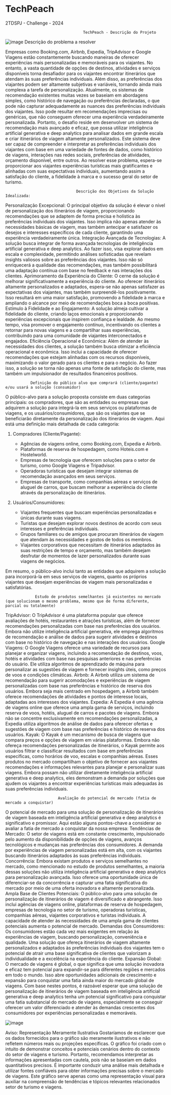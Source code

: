 # TechPeach
2TDSPJ - Challenge - 2024

                                      TechPeach - Descrição do Projeto
![image](https://github.com/AlleSilvaa/TechPeach/assets/126684613/9783be37-be88-4a69-9629-dbc7f67624d6)
                                      Descrição do problema a resolver

Empresas como Booking.com, Airbnb, Expedia, TripAdvisor e Google Viagens estão constantemente buscando maneiras de oferecer experiências mais personalizadas e memoráveis para os viajantes. No entanto, a vasta quantidade de opções de destinos, atividades e serviços disponíveis torna desafiador para os viajantes encontrar itinerários que atendam às suas preferências individuais. Além disso, as preferências dos viajantes podem ser altamente subjetivas e variáveis, tornando ainda mais complexa a tarefa de personalização.
Atualmente, os sistemas de recomendação existentes muitas vezes se baseiam em abordagens simples, como histórico de navegação ou preferências declaradas, o que pode não capturar adequadamente as nuances das preferências individuais dos viajantes. Isso pode resultar em recomendações imprecisas ou genéricas, que não conseguem oferecer uma experiência verdadeiramente personalizada.
Portanto, o desafio reside em desenvolver um sistema de recomendação mais avançado e eficaz, que possa utilizar inteligência artificial generativa e deep analytics para analisar dados em grande escala e criar itinerários de viagem altamente personalizados. Este sistema deve ser capaz de compreender e interpretar as preferências individuais dos viajantes com base em uma variedade de fontes de dados, como histórico de viagens, interações nas redes sociais, preferências de atividades, orçamento disponível, entre outros.
Ao resolver esse problema, espera-se proporcionar aos viajantes experiências turísticas mais gratificantes e alinhadas com suas expectativas individuais, aumentando assim a satisfação do cliente, a fidelidade à marca e o sucesso geral do setor de turismo.

                                   Descrição dos Objetivos da Solução Idealizada:

Personalização Excepcional: O principal objetivo da solução é elevar o nível de personalização dos itinerários de viagem, proporcionando recomendações que se adaptem de forma precisa e holística às preferências individuais dos viajantes. Isso implica não apenas atender às necessidades básicas de viagem, mas também antecipar e satisfazer os desejos e interesses específicos de cada cliente, garantindo uma experiência verdadeiramente única.
Integração Avançada de Tecnologias: A solução busca integrar de forma avançada tecnologias de inteligência artificial generativa e deep analytics. Ao fazer isso, visa explorar dados em escala e complexidade, permitindo análises sofisticadas que revelam insights valiosos sobre as preferências dos viajantes. Isso não só enriquecerá a qualidade das recomendações, mas também possibilitará uma adaptação contínua com base no feedback e nas interações dos clientes.
Aprimoramento da Experiência do Cliente: O cerne da solução é melhorar significativamente a experiência do cliente. Ao oferecer itinerários altamente personalizados e adaptados, espera-se não apenas satisfazer as expectativas dos viajantes, mas também surpreendê-los positivamente. Isso resultará em uma maior satisfação, promovendo a fidelidade à marca e ampliando o alcance por meio de recomendações boca a boca positivas.
Estímulo à Fidelidade e ao Engajamento: A solução almeja cultivar a fidelidade do cliente, criando laços emocionais e proporcionando experiências excepcionais que inspirem confiança e lealdade. Ao mesmo tempo, visa promover o engajamento contínuo, incentivando os clientes a retornar para novas viagens e a compartilhar suas experiências, contribuindo para uma comunidade de viajantes interconectados e engajados.
Eficiência Operacional e Econômica: Além de atender às necessidades dos clientes, a solução também busca otimizar a eficiência operacional e econômica. Isso inclui a capacidade de oferecer recomendações que estejam alinhadas com os recursos disponíveis, maximizando o valor gerado para os clientes e para o negócio. Ao fazer isso, a solução se torna não apenas uma fonte de satisfação do cliente, mas também um impulsionador de resultados financeiros positivos.


               Definição do público alvo que comprará (cliente/pagante) e/ou usará a solução (consumidor)
O público-alvo para a solução proposta consiste em duas categorias principais: os compradores, que são as entidades ou empresas que adquirem a solução para integrá-la em seus serviços ou plataformas de viagens, e os usuários/consumidores, que são os viajantes que se beneficiarão diretamente da personalização dos itinerários de viagem. Aqui está uma definição mais detalhada de cada categoria:

1. Compradores (Cliente/Pagante):
   - Agências de viagens online, como Booking.com, Expedia e Airbnb.
   - Plataformas de reserva de hospedagem, como Hoteis.com e Hostelworld.
   - Empresas de tecnologia que oferecem soluções para o setor de turismo, como Google Viagens e Tripadvisor.
   - Operadoras turísticas que desejam integrar sistemas de recomendação avançados em seus serviços.
   - Empresas de transporte, como companhias aéreas e serviços de aluguel de carros, que buscam melhorar a experiência do cliente através da personalização de itinerários.

2. Usuários/Consumidores:
   - Viajantes frequentes que buscam experiências personalizadas e únicas durante suas viagens.
   - Turistas que desejam explorar novos destinos de acordo com seus interesses e preferências individuais.
   - Grupos familiares ou de amigos que procuram itinerários de viagem que atendam às necessidades e gostos de todos os membros.
   - Viajantes corporativos que necessitam de itinerários adaptados às suas restrições de tempo e orçamento, mas também desejam desfrutar de momentos de lazer personalizados durante suas viagens de negócios.

Em resumo, o público-alvo inclui tanto as entidades que adquirem a solução para incorporá-la em seus serviços de viagens, quanto os próprios viajantes que desejam experiências de viagem mais personalizadas e satisfatórias.

                 Estudo de produtos semelhantes já existentes no mercado (que solucionam o mesmo problema, mesmo que de forma diferente, parcial ou totalmente) 

TripAdvisor: O TripAdvisor é uma plataforma popular que oferece avaliações de hotéis, restaurantes e atrações turísticas, além de fornecer recomendações personalizadas com base nas preferências dos usuários. Embora não utilize inteligência artificial generativa, ele emprega algoritmos de recomendação e análise de dados para sugerir atividades e destinos com base no histórico de navegação e nas interações dos usuários.
Google Viagens: O Google Viagens oferece uma variedade de recursos para planejar e organizar viagens, incluindo a recomendação de destinos, voos, hotéis e atividades com base nas pesquisas anteriores e nas preferências do usuário. Ele utiliza algoritmos de aprendizado de máquina para personalizar as sugestões de viagem e fornecer insights úteis, como preços de voos e condições climáticas.
Airbnb: A Airbnb utiliza um sistema de recomendação para sugerir acomodações e experiências de viagem personalizadas com base nas preferências e histórico de reserva dos usuários. Embora seja mais centrado em hospedagem, a Airbnb também oferece recomendações de atividades e pontos de interesse locais, adaptadas aos interesses dos viajantes.
Expedia: A Expedia é uma agência de viagens online que oferece uma ampla gama de serviços, incluindo reserva de voos, hotéis, aluguel de carros e pacotes de viagens. Embora não se concentre exclusivamente em recomendações personalizadas, a Expedia utiliza algoritmos de análise de dados para oferecer ofertas e sugestões de viagem com base nas preferências e histórico de reserva dos usuários.
Kayak: O Kayak é um mecanismo de busca de viagens que compara preços e opções de viagem em várias plataformas. Embora não ofereça recomendações personalizadas de itinerários, o Kayak permite aos usuários filtrar e classificar resultados com base em preferências específicas, como horários de voo, escalas e companhias aéreas.
Esses produtos no mercado compartilham o objetivo de fornecer aos viajantes recomendações e informações relevantes para planejar e personalizar suas viagens. Embora possam não utilizar diretamente inteligência artificial generativa e deep analytics, eles demonstram a demanda por soluções que ajudem os viajantes a encontrar experiências turísticas mais adequadas às suas preferências individuais.


                           Avaliação do potencial de mercado (fatia de mercado a conquistar)
O potencial de mercado para uma solução de personalização de itinerários de viagem baseada em inteligência artificial generativa e deep analytics é significativo e promissor. Aqui estão alguns pontos-chave a considerar ao avaliar a fatia de mercado a conquistar da nossa empresa:
Tendências de Mercado: O setor de viagens está em constante crescimento, impulsionado pelo aumento da disponibilidade de opções de viagens, avanços tecnológicos e mudanças nas preferências dos consumidores. A demanda por experiências de viagem personalizadas está em alta, com os viajantes buscando itinerários adaptados às suas preferências individuais.
Concorrência: Embora existam produtos e serviços semelhantes no mercado, como mencionado no estudo de produtos semelhantes, a maioria dessas soluções não utiliza inteligência artificial generativa e deep analytics para personalização avançada. Isso oferece uma oportunidade única de diferenciar-se da concorrência e capturar uma fatia significativa do mercado por meio de uma oferta inovadora e altamente personalizada.
Ampla Base de Clientes Potenciais: O público-alvo para uma solução de personalização de itinerários de viagem é diversificado e abrangente. Isso inclui agências de viagens online, plataformas de reserva de hospedagem, empresas de tecnologia no setor de turismo, operadoras turísticas, companhias aéreas, viajantes corporativos e turistas individuais. A capacidade de atender às necessidades de uma ampla gama de clientes potenciais aumenta o potencial de mercado.
Demandas dos Consumidores: Os consumidores estão cada vez mais exigentes em relação às experiências de viagem, buscando personalização, conveniência e qualidade. Uma solução que ofereça itinerários de viagem altamente personalizados e adaptados às preferências individuais dos viajantes tem o potencial de atrair uma base significativa de clientes que valorizam a individualidade e a excelência na experiência do cliente.
Expansão Global: O mercado de viagens é global, o que significa que uma solução inovadora e eficaz tem potencial para expandir-se para diferentes regiões e mercados em todo o mundo. Isso abre oportunidades adicionais de crescimento e expansão para conquistar uma fatia ainda maior do mercado global de viagens.
Com base nestes pontos, é razoável esperar que uma solução de personalização de itinerários de viagem baseada em inteligência artificial generativa e deep analytics tenha um potencial significativo para conquistar uma fatia substancial do mercado de viagens, especialmente se conseguir oferecer um valor diferenciado e atender às demandas crescentes dos consumidores por experiências personalizadas e memoráveis.
 
![image](https://github.com/AlleSilvaa/TechPeach/assets/126684613/b6dc95e5-3248-477a-83e4-82d34c95b0f8)

Aviso: Representação Meramente Ilustrativa
Gostaríamos de esclarecer que os dados fornecidos para o gráfico são meramente ilustrativos e não refletem números reais ou projeções específicas. O gráfico foi criado com o intuito de demonstrar conceitos e potenciais cenários dentro do contexto do setor de viagens e turismo. Portanto, recomendamos interpretar as informações apresentadas com cautela, pois não se baseiam em dados quantitativos precisos. É importante conduzir uma análise mais detalhada e utilizar fontes confiáveis para obter informações precisas sobre o mercado de viagens. Este gráfico serve apenas como uma representação visual para auxiliar na compreensão de tendências e tópicos relevantes relacionados setor de turismo e viagens.
